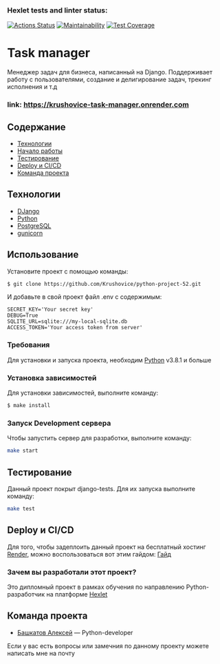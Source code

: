 ### Hexlet tests and linter status:
[![Actions Status](https://github.com/Krushovice/python-project-52/actions/workflows/hexlet-check.yml/badge.svg)](https://github.com/Krushovice/python-project-52/actions) [![Maintainability](https://api.codeclimate.com/v1/badges/f29d886940eb5e76a607/maintainability)](https://codeclimate.com/github/Krushovice/python-project-52/maintainability) [![Test Coverage](https://api.codeclimate.com/v1/badges/d41b9b1a511c0eb396b9/test_coverage)](https://codeclimate.com/github/Krushovice/python-project-52/test_coverage)




# Task manager
Менеджер задач для бизнеса, написанный на Django.
Поддерживает работу с пользователями, создание и делигирование задач, трекинг исполнения и т.д

### link: https://krushovice-task-manager.onrender.com


## Содержание
- [Технологии](#технологии)
- [Начало работы](#начало-работы)
- [Тестирование](#тестирование)
- [Deploy и CI/CD](#deploy-и-ci/cd)
- [Команда проекта](#команда-проекта)


## Технологии
- [DJango](https://docs.djangoproject.com/en/5.0/)
- [Python](https://www.python.org/)
- [PostgreSQL](https://www.postgresql.org/)
- [gunicorn](https://gunicorn.org/)


## Использование

Установите проект с помощью команды:
```sh
$ git clone https://github.com/Krushovice/python-project-52.git
```

И добавьте в свой проект файл .env c содержимым:
```
SECRET_KEY='Your secret key'
DEBUG=True
SQLITE_URL=sqlite:///my-local-sqlite.db
ACCESS_TOKEN='Your access token from server'

```

### Требования
Для установки и запуска проекта, необходим [Python](https://www.python.org/) v3.8.1 и больше


### Установка зависимостей
Для установки зависимостей, выполните команду:
```sh
$ make install
```

### Запуск Development сервера
Чтобы запустить сервер для разработки, выполните команду:
```sh
make start
```


## Тестирование

Данный проект покрыт django-tests. Для их запуска выполните команду:
```sh
make test
```

## Deploy и CI/CD
Для того, чтобы задеплоить данный проект на бесплатный хостинг [Render](https://render.com/), можно воспользоваться вот этим гайдом: [Гайд](https://docs.render.com/deploy-django)


### Зачем вы разработали этот проект?
Это дипломный проект в рамках обучения по направлению Python-разработчик на платформе [Hexlet](https://ru.hexlet.io/)


## Команда проекта
- [Башкатов Алексей](kickstar69@yandex.ru ) — Python-developer

Если у вас есть вопросы или замечния по данному проекту можете написать мне на почту
